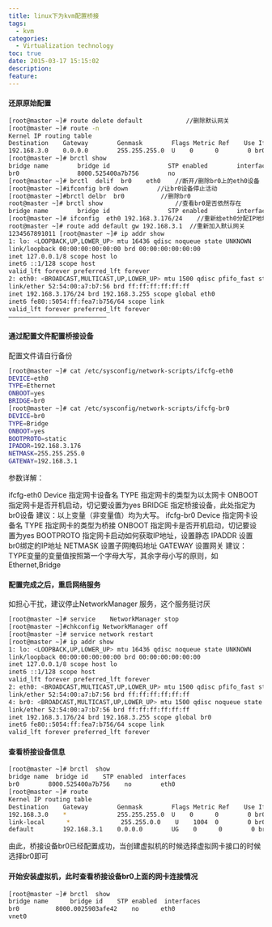 ```yaml
---
title: linux下为kvm配置桥接
tags:
  - kvm
categories:
  - Virtualization technology
toc: true
date: 2015-03-17 15:15:02
description:
feature:
---
```



#### 还原原始配置
``` bash
[root@master ~]# route delete default            //删除默认网关
[root@master ~]# route -n
Kernel IP routing table
Destination    Gateway        Genmask        Flags Metric Ref    Use Iface
192.168.3.0    0.0.0.0        255.255.255.0  U    0      0        0 br0
[root@master ~]# brctl show
bridge name        bridge id                STP enabled        interfaces
br0                8000.525400a7b756        no                            eth0
[root@master ~]# brctl  delif  br0    eth0    //断开/删除br0上的eth0设备
[root@master ~]#ifconfig br0 down        //让br0设备停止活动
[root@master ~]#brctl delbr  br0          //删除br0
root@master ~]# brctl show                    //查看br0是否依然存在
bridge name        bridge id                STP enabled        interfaces
[root@master ~]# ifconfig  eth0 192.168.3.176/24    //重新给eth0分配IP地址
root@master ~]# route add default gw 192.168.3.1  //重新加入默认网关
1234567891011 [root@master ~]# ip addr show
1: lo: <LOOPBACK,UP,LOWER_UP> mtu 16436 qdisc noqueue state UNKNOWN
link/loopback 00:00:00:00:00:00 brd 00:00:00:00:00:00
inet 127.0.0.1/8 scope host lo
inet6 ::1/128 scope host
valid_lft forever preferred_lft forever
2: eth0: <BROADCAST,MULTICAST,UP,LOWER_UP> mtu 1500 qdisc pfifo_fast state UP qlen 1000
link/ether 52:54:00:a7:b7:56 brd ff:ff:ff:ff:ff:ff
inet 192.168.3.176/24 brd 192.168.3.255 scope global eth0
inet6 fe80::5054:ff:fea7:b756/64 scope link
valid_lft forever preferred_lft forever
——————————————————————————–
```
<!-- more -->
#### 通过配置文件配置桥接设备
配置文件请自行备份
``` bash
[root@master ~]# cat /etc/sysconfig/network-scripts/ifcfg-eth0
DEVICE=eth0
TYPE=Ethernet
ONBOOT=yes
BRIDGE=br0
[root@master ~]# cat /etc/sysconfig/network-scripts/ifcfg-br0
DEVICE=br0
TYPE=Bridge
ONBOOT=yes
BOOTPROTO=static
IPADDR=192.168.3.176
NETMASK=255.255.255.0
GATEWAY=192.168.3.1
```
参数详解：

ifcfg-eth0
Device              指定网卡设备名
TYPE                指定网卡的类型为以太网卡
ONBOOT        指定网卡是否开机启动，切记要设置为yes
BRIDGE            指定桥接设备，此处指定为br0设备
建议：以上变量（非变量值）均为大写。
ifcfg-br0
Device              指定网卡设备名
TYPE                指定网卡的类型为桥接
ONBOOT        指定网卡是否开机启动，切记要设置为yes
BOOTPROTO 指定网卡启动如何获取IP地址，设置静态
IPADDR          设置br0绑定的IP地址
NETMASK      设置子网掩码地址
GATEWAY      设置网关
建议： TYPE变量的变量值按照第一个字母大写，其余字母小写的原则，如Ethernet,Bridge

#### 配置完成之后，重启网络服务
如担心干扰，建议停止NetworkManager 服务，这个服务挺讨厌
``` bash
[root@master ~]# service    NetworkManager stop
[root@master ~]#chkconfig NetworkManager off
[root@master ~]# service network restart
[root@master ~]# ip addr show
1: lo: <LOOPBACK,UP,LOWER_UP> mtu 16436 qdisc noqueue state UNKNOWN
link/loopback 00:00:00:00:00:00 brd 00:00:00:00:00:00
inet 127.0.0.1/8 scope host lo
inet6 ::1/128 scope host
valid_lft forever preferred_lft forever
2: eth0: <BROADCAST,MULTICAST,UP,LOWER_UP> mtu 1500 qdisc pfifo_fast state UP qlen 1000
link/ether 52:54:00:a7:b7:56 brd ff:ff:ff:ff:ff:ff
4: br0: <BROADCAST,MULTICAST,UP,LOWER_UP> mtu 1500 qdisc noqueue state UNKNOWN
link/ether 52:54:00:a7:b7:56 brd ff:ff:ff:ff:ff:ff
inet 192.168.3.176/24 brd 192.168.3.255 scope global br0
inet6 fe80::5054:ff:fea7:b756/64 scope link
valid_lft forever preferred_lft forever
```
#### 查看桥接设备信息
``` bash
[root@master ~]# brctl  show
bridge name  bridge id    STP enabled  interfaces
br0        8000.525400a7b756    no        eth0
[root@master ~]# route
Kernel IP routing table
Destination    Gateway        Genmask        Flags Metric Ref    Use Iface
192.168.3.0    *              255.255.255.0  U    0      0        0 br0
link-local      *              255.255.0.0    U    1004  0        0 br0
default        192.168.3.1    0.0.0.0        UG    0      0        0 br0
```
由此，桥接设备br0已经配置成功，当创建虚拟机的时候选择虚拟网卡接口的时候选择br0即可

#### 开始安装虚拟机，此时查看桥接设备br0上面的网卡连接情况
``` bash
[root@master ~]# brctl  show
bridge name      bridge id    STP enabled  interfaces
br0          8000.0025903afe42    no      eth0
vnet0
```